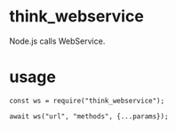 # think_webservice
Node.js calls WebService.


# usage

```
const ws = require("think_webservice");

await ws("url", "methods", {...params});
```